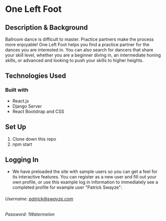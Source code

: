 # One Left Foot

## Description & Background

Ballroom dance is difficult to master. Practice partners make the process more enjoyable! One Left Foot helps you find a practice partner for the dances you are interested in. You can also search for dancers that share your skill level, whether you are a beginner diving in, an intermediate honing skills, or advanced and looking to push your skills to higher heights.

## Technologies Used

### Built with

- React.js
- Django Server
- React Bootstrap and CSS

## Set Up

1. Clone down this repo
2. npm start

## Logging In

- We have preloaded the site with sample users so you can get a feel for its interactive features. You can register as a new user and fill out your own profile, or use this example log in information to immediately see a completed profile for example user "Patrick Swayze":
###### Username: patrick@swayze.com
###### Password: 1Watermelon



